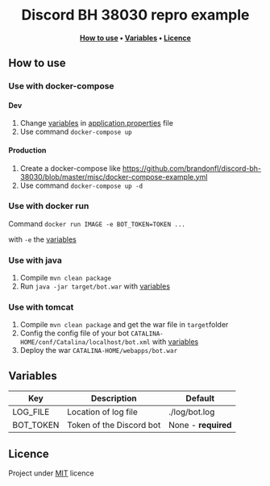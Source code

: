 
<h1 align="center">
  <br>
Discord BH 38030 repro example
  <br>
</h1>
<h4 align="center">

<p align="center">
  <a href="#how-to-use">How to use</a> •
  <a href="#variables">Variables</a> •
  <a href="#licence">Licence</a> 
</p>

## How to use
### Use with docker-compose

#### Dev 
1. Change <a href="#variables">variables</a> in [application.properties](https://github.com/brandonfl/discord-bh-38030/blob/master/src/main/resources/application.properties) file
2. Use command `docker-compose up`

#### Production

1. Create a docker-compose like https://github.com/brandonfl/discord-bh-38030/blob/master/misc/docker-compose-example.yml
2. Use command `docker-compose up -d`

### Use with docker run
Command 
`docker run IMAGE -e BOT_TOKEN=TOKEN ...` 

with `-e` the <a href="#variables">variables</a>

### Use with java
1. Compile `mvn clean package`
2. Run `java -jar target/bot.war` with <a href="#variables">variables</a>

### Use with tomcat
1. Compile `mvn clean package` and get the war file in `target`folder
2. Config the config file of your bot `CATALINA-HOME/conf/Catalina/localhost/bot.xml` with <a href="#variables">variables</a>
3. Deploy the war `CATALINA-HOME/webapps/bot.war`

## Variables

| Key | Description | Default |
|--|--|--|
| LOG_FILE | Location of log file | ./log/bot.log |
| BOT_TOKEN | Token of the Discord bot | None - **required** |

## Licence

Project under [MIT](https://github.com/brandonfl/discord-bh-38030/blob/master/LICENSE) licence
